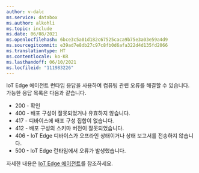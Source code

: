 ```yaml
---
author: v-dalc
ms.service: databox
ms.author: alkohli
ms.topic: include
ms.date: 06/08/2021
ms.openlocfilehash: 6bce3c5a01d182c67525caca9b75e3a03e59a4d9
ms.sourcegitcommit: e39ad7e8db27c97c8fb0d6afa322d4d135fd2066
ms.translationtype: HT
ms.contentlocale: ko-KR
ms.lasthandoff: 06/10/2021
ms.locfileid: "111983226"
---
```

IoT Edge 에이전트 런타임 응답을 사용하여 컴퓨팅 관련 오류를 해결할 수 있습니다. 가능한 응답 목록은 다음과 같습니다.

* 200 - 확인
* 400 - 배포 구성이 잘못되었거나 유효하지 않습니다.
* 417 - 디바이스에 배포 구성 집합이 없습니다.
* 412 - 배포 구성의 스키마 버전이 잘못되었습니다.
* 406 - IoT Edge 디바이스가 오프라인 상태이거나 상태 보고서를 전송하지 않습니다.
* 500 - IoT Edge 런타임에서 오류가 발생했습니다.

자세한 내용은 [IoT Edge 에이전트](../articles/iot-edge/iot-edge-runtime.md?preserve-view=true&view=iotedge-2018-06#iot-edge-agent)를 참조하세요.
